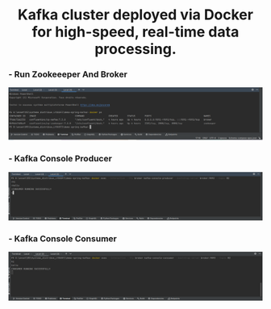 <H1  style="text-align:center"> Kafka cluster deployed via Docker for high-speed, real-time data processing.</H1>
<H3>- Run Zookeeeper And Broker</H3>
<img src="Captures/1.PNG" alt="error">
<H3>- Kafka Console Producer </H3>
<img src="Captures/producer.PNG" alt="error">
<H3>- Kafka Console Consumer</H3>
<img src="Captures/Consumer.PNG" alt="error">
